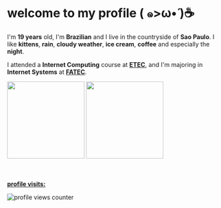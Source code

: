 # welcome to my profile ( ๑>ω•́ )☕

I'm **19 years** old, I'm **Brazilian** and I live in the countryside of **Sao Paulo**. I like **kittens**, **rain**, **cloudy weather**, **ice cream**, **coffee** and especially the **night**.

I attended a **Internet Computing** course at **[ETEC](https://www.cps.sp.gov.br/sobre-o-centro-paula-souza/)**, and I'm majoring in **Internet Systems** at **[FATEC](https://www.cps.sp.gov.br/sobre-o-centro-paula-souza/)**.

<div>
  <img height="180em" src=https://github-readme-stats.vercel.app/api?username=meawto&border_color=23232f&bg_color=40,23232f,23232f&border_radius=12&title_color=ff578b&text_color=fff /> 
  <img height="180em" src=https://github-readme-stats.vercel.app/api/top-langs/?username=meawto&layout=compact&border_color=23232f&bg_color=40,23232f,23232f&border_radius=12&title_color=7368f3&text_color=fff />
</div>

<br/>
<br/>
 
**[profile visits:](#)**

![profile views counter](https://count.getloli.com/get/@meawto?theme=rule34)
